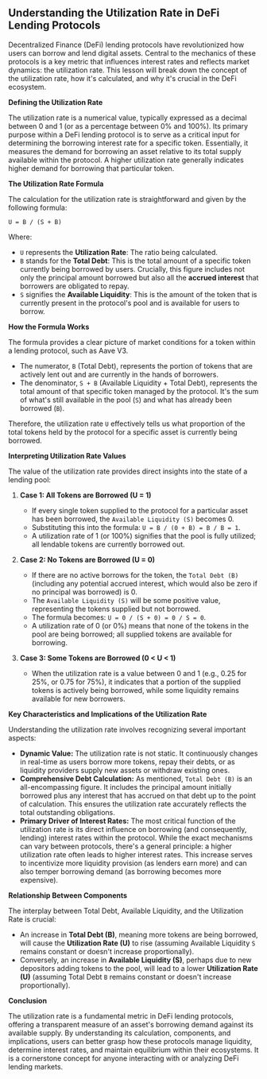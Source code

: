 ## Understanding the Utilization Rate in DeFi Lending Protocols

Decentralized Finance (DeFi) lending protocols have revolutionized how users can borrow and lend digital assets. Central to the mechanics of these protocols is a key metric that influences interest rates and reflects market dynamics: the utilization rate. This lesson will break down the concept of the utilization rate, how it's calculated, and why it's crucial in the DeFi ecosystem.

**Defining the Utilization Rate**

The utilization rate is a numerical value, typically expressed as a decimal between 0 and 1 (or as a percentage between 0% and 100%). Its primary purpose within a DeFi lending protocol is to serve as a critical input for determining the borrowing interest rate for a specific token. Essentially, it measures the demand for borrowing an asset relative to its total supply available within the protocol. A higher utilization rate generally indicates higher demand for borrowing that particular token.

**The Utilization Rate Formula**

The calculation for the utilization rate is straightforward and given by the following formula:

`U = B / (S + B)`

Where:
*   `U` represents the **Utilization Rate**: The ratio being calculated.
*   `B` stands for the **Total Debt**: This is the total amount of a specific token currently being borrowed by users. Crucially, this figure includes not only the principal amount borrowed but also all the **accrued interest** that borrowers are obligated to repay.
*   `S` signifies the **Available Liquidity**: This is the amount of the token that is currently present in the protocol's pool and is available for users to borrow.

**How the Formula Works**

The formula provides a clear picture of market conditions for a token within a lending protocol, such as Aave V3.
*   The numerator, `B` (Total Debt), represents the portion of tokens that are actively lent out and are currently in the hands of borrowers.
*   The denominator, `S + B` (Available Liquidity + Total Debt), represents the total amount of that specific token managed by the protocol. It's the sum of what's still available in the pool (`S`) and what has already been borrowed (`B`).

Therefore, the utilization rate `U` effectively tells us what proportion of the total tokens held by the protocol for a specific asset is currently being borrowed.

**Interpreting Utilization Rate Values**

The value of the utilization rate provides direct insights into the state of a lending pool:

1.  **Case 1: All Tokens are Borrowed (U = 1)**
    *   If every single token supplied to the protocol for a particular asset has been borrowed, the `Available Liquidity (S)` becomes 0.
    *   Substituting this into the formula: `U = B / (0 + B) = B / B = 1`.
    *   A utilization rate of 1 (or 100%) signifies that the pool is fully utilized; all lendable tokens are currently borrowed out.

2.  **Case 2: No Tokens are Borrowed (U = 0)**
    *   If there are no active borrows for the token, the `Total Debt (B)` (including any potential accrued interest, which would also be zero if no principal was borrowed) is 0.
    *   The `Available Liquidity (S)` will be some positive value, representing the tokens supplied but not borrowed.
    *   The formula becomes: `U = 0 / (S + 0) = 0 / S = 0`.
    *   A utilization rate of 0 (or 0%) means that none of the tokens in the pool are being borrowed; all supplied tokens are available for borrowing.

3.  **Case 3: Some Tokens are Borrowed (0 < U < 1)**
    *   When the utilization rate is a value between 0 and 1 (e.g., 0.25 for 25%, or 0.75 for 75%), it indicates that a portion of the supplied tokens is actively being borrowed, while some liquidity remains available for new borrowers.

**Key Characteristics and Implications of the Utilization Rate**

Understanding the utilization rate involves recognizing several important aspects:

*   **Dynamic Value:** The utilization rate is not static. It continuously changes in real-time as users borrow more tokens, repay their debts, or as liquidity providers supply new assets or withdraw existing ones.
*   **Comprehensive Debt Calculation:** As mentioned, `Total Debt (B)` is an all-encompassing figure. It includes the principal amount initially borrowed plus any interest that has accrued on that debt up to the point of calculation. This ensures the utilization rate accurately reflects the total outstanding obligations.
*   **Primary Driver of Interest Rates:** The most critical function of the utilization rate is its direct influence on borrowing (and consequently, lending) interest rates within the protocol. While the exact mechanisms can vary between protocols, there's a general principle: a higher utilization rate often leads to higher interest rates. This increase serves to incentivize more liquidity provision (as lenders earn more) and can also temper borrowing demand (as borrowing becomes more expensive).

**Relationship Between Components**

The interplay between Total Debt, Available Liquidity, and the Utilization Rate is crucial:

*   An increase in **Total Debt (B)**, meaning more tokens are being borrowed, will cause the **Utilization Rate (U)** to rise (assuming Available Liquidity `S` remains constant or doesn't increase proportionally).
*   Conversely, an increase in **Available Liquidity (S)**, perhaps due to new depositors adding tokens to the pool, will lead to a lower **Utilization Rate (U)** (assuming Total Debt `B` remains constant or doesn't increase proportionally).

**Conclusion**

The utilization rate is a fundamental metric in DeFi lending protocols, offering a transparent measure of an asset's borrowing demand against its available supply. By understanding its calculation, components, and implications, users can better grasp how these protocols manage liquidity, determine interest rates, and maintain equilibrium within their ecosystems. It is a cornerstone concept for anyone interacting with or analyzing DeFi lending markets.